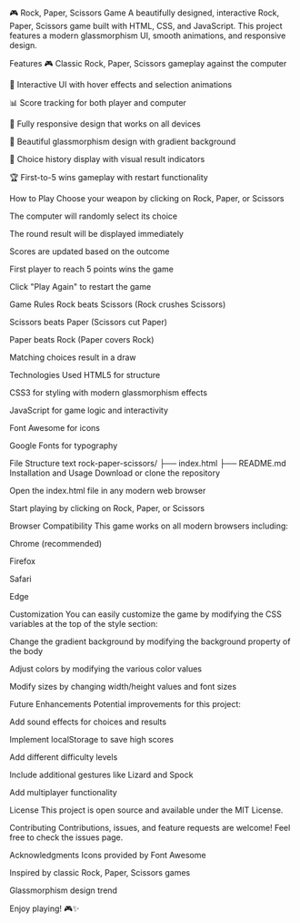 🎮 Rock, Paper, Scissors Game
A beautifully designed, interactive Rock, Paper, Scissors game built with HTML, CSS, and JavaScript. This project features a modern glassmorphism UI, smooth animations, and responsive design.

Features
🎮 Classic Rock, Paper, Scissors gameplay against the computer

🎯 Interactive UI with hover effects and selection animations

📊 Score tracking for both player and computer

📱 Fully responsive design that works on all devices

🎨 Beautiful glassmorphism design with gradient background

🔄 Choice history display with visual result indicators

🏆 First-to-5 wins gameplay with restart functionality

How to Play
Choose your weapon by clicking on Rock, Paper, or Scissors

The computer will randomly select its choice

The round result will be displayed immediately

Scores are updated based on the outcome

First player to reach 5 points wins the game

Click "Play Again" to restart the game

Game Rules
Rock beats Scissors (Rock crushes Scissors)

Scissors beats Paper (Scissors cut Paper)

Paper beats Rock (Paper covers Rock)

Matching choices result in a draw

Technologies Used
HTML5 for structure

CSS3 for styling with modern glassmorphism effects

JavaScript for game logic and interactivity

Font Awesome for icons

Google Fonts for typography

File Structure
text
rock-paper-scissors/
├── index.html
├── README.md
Installation and Usage
Download or clone the repository

Open the index.html file in any modern web browser

Start playing by clicking on Rock, Paper, or Scissors

Browser Compatibility
This game works on all modern browsers including:

Chrome (recommended)

Firefox

Safari

Edge

Customization
You can easily customize the game by modifying the CSS variables at the top of the style section:

Change the gradient background by modifying the background property of the body

Adjust colors by modifying the various color values

Modify sizes by changing width/height values and font sizes

Future Enhancements
Potential improvements for this project:

Add sound effects for choices and results

Implement localStorage to save high scores

Add different difficulty levels

Include additional gestures like Lizard and Spock

Add multiplayer functionality

License
This project is open source and available under the MIT License.

Contributing
Contributions, issues, and feature requests are welcome! Feel free to check the issues page.

Acknowledgments
Icons provided by Font Awesome

Inspired by classic Rock, Paper, Scissors games

Glassmorphism design trend

Enjoy playing! 🎮✨
